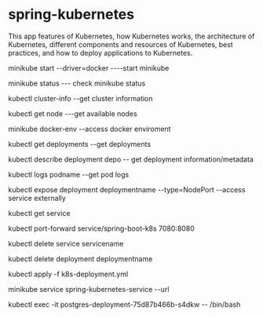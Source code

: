 # spring-kubernetes
This app  features of Kubernetes, how Kubernetes works, the architecture of Kubernetes, different components and resources of Kubernetes, best practices, and how to deploy applications to Kubernetes.

minikube start --driver=docker  ----start minikube

minikube status  --- check minikube status

kubectl cluster-info --get cluster information

kubectl get node ---get available nodes

minikube docker-env --access docker enviroment

kubectl get deployments --get deployments

kubectl describe deployment depo   -- get deployment information/metadata

kubectl logs podname --get pod logs

kubectl expose deployment deploymentname --type=NodePort  --access service externally

kubectl get service  

kubectl port-forward service/spring-boot-k8s  7080:8080

kubectl delete service  servicename

kubectl delete deployment deploymentname

kubectl apply -f k8s-deployment.yml

minikube service spring-kubernetes-service  --url

kubectl exec -it postgres-deployment-75d87b466b-s4dkw -- /bin/bash
